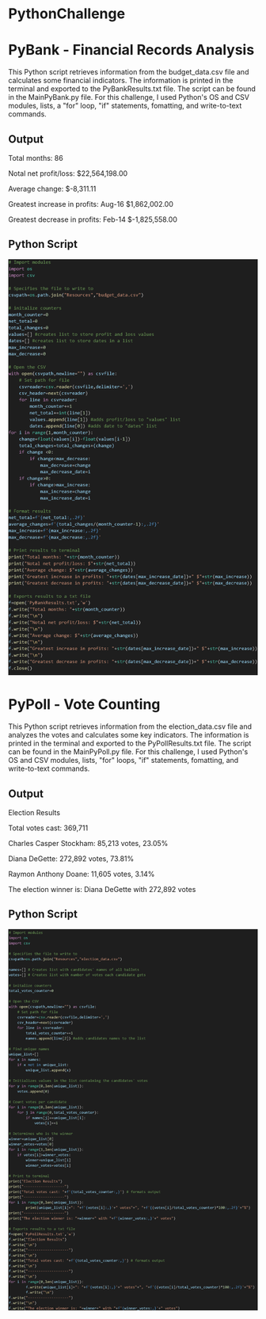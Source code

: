 # PythonChallenge
# PyBank - Financial Records Analysis
This Python script retrieves information from the budget_data.csv file and calculates some financial indicators. The information is printed in the terminal and exported to the PyBankResults.txt file. The script can be found in the MainPyBank.py file. For this challenge, I used Python's OS and CSV modules, lists, a "for" loop, "if" statements, fomatting, and write-to-text commands.

## Output
Total months: 86

Notal net profit/loss: $22,564,198.00

Average change: $-8,311.11

Greatest increase in profits: Aug-16 $1,862,002.00

Greatest decrease in profits: Feb-14 $-1,825,558.00
## Python Script
![image](PyBank/images/PyPank.png)

# PyPoll - Vote Counting
This Python script retrieves information from the election_data.csv file and analyzes the votes and calculates some key indicators. The information is printed in the terminal and exported to the PyPollResults.txt file. The script can be found in the MainPyPoll.py file. For this challenge, I used Python's OS and CSV modules, lists, "for" loops, "if" statements, fomatting, and write-to-text commands.

## Output
Election Results

Total votes cast: 369,711

Charles Casper Stockham: 85,213 votes, 23.05%

Diana DeGette: 272,892 votes, 73.81%

Raymon Anthony Doane: 11,605 votes, 3.14%

The election winner is: Diana DeGette with 272,892 votes    

## Python Script
![image](PyPoll/images/PyPoll.png)